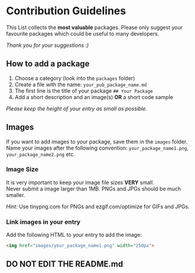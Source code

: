# Contribution Guidelines

This List collects the **most valuable** packages. Please only suggest your favourite packages which could be useful to many developers.

*Thank you for your suggestions :)*

## How to add a package

1. Choose a category (look into the `packages` folder)
2. Create a file with the name: `your_pub_package_name.md`
3. The first line is the title of your package `## Your Package`
4. Add a short description and an image(s) **OR** a short code sample

*Please keep the height of your entry as small as possible.*

## Images

If you want to add images to your package, save them in the `images` folder.
Name your images after the following convention: `your_package_name1.png`, `your_package_name2.png` etc.

### Image Size

It is very important to keep your image file sizes **VERY** small.  
Never submit a image larger than 1MB. PNGs and JPGs should be much smaller.

*Hint:* Use tinypng.com for PNGs and ezgif.com/optimize for GIFs and JPGs.

### Link images in your entry

Add the following HTML to your entry to add the image: 
```html
<img href="images/your_package_name1.png" width="250px">
```

## DO NOT EDIT THE README.md